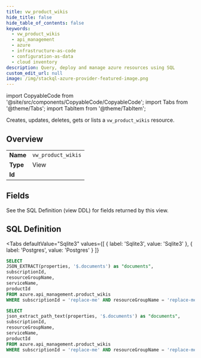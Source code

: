 ```yaml
--- 
title: vw_product_wikis
hide_title: false
hide_table_of_contents: false
keywords:
  - vw_product_wikis
  - api_management
  - azure
  - infrastructure-as-code
  - configuration-as-data
  - cloud inventory
description: Query, deploy and manage azure resources using SQL
custom_edit_url: null
image: /img/stackql-azure-provider-featured-image.png
---
```


import CopyableCode from '@site/src/components/CopyableCode/CopyableCode';
import Tabs from '@theme/Tabs';
import TabItem from '@theme/TabItem';

Creates, updates, deletes, gets or lists a <code>vw_product_wikis</code> resource.

## Overview
<table><tbody>
<tr><td><b>Name</b></td><td><code>vw_product_wikis</code></td></tr>
<tr><td><b>Type</b></td><td>View</td></tr>
<tr><td><b>Id</b></td><td><CopyableCode code="azure.api_management.vw_product_wikis" /></td></tr>
</tbody></table>

## Fields

See the SQL Definition (view DDL) for fields returned by this view.

## SQL Definition

<Tabs
defaultValue="Sqlite3"
values={[
{ label: 'Sqlite3', value: 'Sqlite3' },
{ label: 'Postgres', value: 'Postgres' }
]}
>
<TabItem value="Sqlite3">

```sql
SELECT
JSON_EXTRACT(properties, '$.documents') as "documents",
subscriptionId,
resourceGroupName,
serviceName,
productId
FROM azure.api_management.product_wikis
WHERE subscriptionId = 'replace-me' AND resourceGroupName = 'replace-me' AND serviceName = 'replace-me' AND productId = 'replace-me';
```

</TabItem>
<TabItem value="Postgres">

```sql
SELECT
json_extract_path_text(properties, '$.documents') as "documents",
subscriptionId,
resourceGroupName,
serviceName,
productId
FROM azure.api_management.product_wikis
WHERE subscriptionId = 'replace-me' AND resourceGroupName = 'replace-me' AND serviceName = 'replace-me' AND productId = 'replace-me';
```

</TabItem>
</Tabs>
